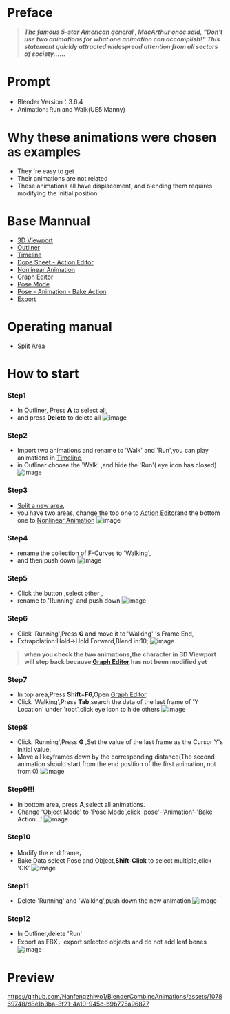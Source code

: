 # Preface
> **_The famous 5-star American general , MacArthur once said, "Don't use two animations for what one animation can accomplish!" This statement quickly attracted widespread attention from all sectors of society......_**
# Prompt
- Blender Version：3.6.4
- Animation: Run and Walk(UE5 Manny)
# Why these animations were chosen as examples
- They 're easy to get
- Their animations are not related
- These animations all have displacement, and blending them requires modifying the initial position
# Base Mannual
- [3D Viewport](https://github.com/Nanfengzhiwo1/BlenderCombineAnimations/issues/1)
- [Outliner](https://github.com/Nanfengzhiwo1/BlenderCombineAnimations/issues/2)
- [Timeline](https://github.com/Nanfengzhiwo1/BlenderCombineAnimations/issues/3)
- [Dope Sheet - Action Editor](https://github.com/Nanfengzhiwo1/BlenderCombineAnimations/issues/4)
- [Nonlinear Animation](https://github.com/Nanfengzhiwo1/BlenderCombineAnimations/issues/5)
- [Graph Editor](https://github.com/Nanfengzhiwo1/BlenderCombineAnimations/issues/6)
- [Pose Mode](https://github.com/Nanfengzhiwo1/BlenderCombineAnimations/issues/7)
- [Pose - Animation - Bake Action](https://github.com/Nanfengzhiwo1/BlenderCombineAnimations/issues/8)
- [Export](https://github.com/Nanfengzhiwo1/BlenderCombineAnimations/issues/9)
# Operating manual
- [Split Area](https://github.com/Nanfengzhiwo1/BlenderCombineAnimations/issues/10)
# How to start
### Step1
* In [Outliner](https://github.com/Nanfengzhiwo1/BlenderCombineAnimations/issues/2), Press **A** to select all,
*  and press **Delete** to delete all
![image](https://github.com/Nanfengzhiwo1/BlenderCombineAnimations/assets/107869748/15297cdf-f7c2-48f4-8003-3ae1799f7e34)

### Step2
* Import two animations and rename to 'Walk' and 'Run',you can play animations in [Timeline](https://github.com/Nanfengzhiwo1/BlenderCombineAnimations/issues/3),
* in Outliner choose the 'Walk' ,and  hide the 'Run'( eye icon has closed)
![image](https://github.com/Nanfengzhiwo1/BlenderCombineAnimations/assets/107869748/83718d97-dc45-4246-ae85-b1583bfe166e)

### Step3
* [Split a new area](https://github.com/Nanfengzhiwo1/BlenderCombineAnimations/issues/10),
* you have two areas, change the top one to [Action Editor](https://github.com/Nanfengzhiwo1/BlenderCombineAnimations/issues/4)and the bottom one to [Nonlinear Animation](https://github.com/Nanfengzhiwo1/BlenderCombineAnimations/issues/5)
![image](https://github.com/Nanfengzhiwo1/BlenderCombineAnimations/assets/107869748/bbc54883-335c-4196-80ca-10b030afc0c8)

### Step4
* rename the collection of F-Curves to 'Walking',
* and then push down
![image](https://github.com/Nanfengzhiwo1/BlenderCombineAnimations/assets/107869748/c158ef44-c1e9-4a7a-82a1-57335ca0219c)

### Step5
* Click the button ,select other ,
* rename to 'Running' and push down
![image](https://github.com/Nanfengzhiwo1/BlenderCombineAnimations/assets/107869748/9f271658-f561-4107-993b-ca4cb4fb29b2)

### Step6
* Click 'Running',Press **G** and move it to 'Walking' 's Frame End,
* Extrapolation:Hold->Hold Forward,Blend in:10;
![image](https://github.com/Nanfengzhiwo1/BlenderCombineAnimations/assets/107869748/138555ef-5b12-4d58-ab8e-b533cac6caf7)

> **when you check the two animations,the character in 3D Viewport will step back because [Graph Editor](https://github.com/Nanfengzhiwo1/BlenderCombineAnimations/issues/6) has not been modified yet**  

### Step7
* In top area,Press **Shift**+**F6**,Open [Graph Editor](https://github.com/Nanfengzhiwo1/BlenderCombineAnimations/issues/6).
* Click 'Walking',Press **Tab**,search the data of the last frame of 'Y Location' under 'root',click eye icon to hide others
![image](https://github.com/Nanfengzhiwo1/BlenderCombineAnimations/assets/107869748/88f12bf2-28d2-40b5-b6ff-1bf578be6ddd)

### Step8
* Click 'Running',Press **G** ,Set the value of the last frame as the Cursor Y's initial value.
* Move all keyframes down by the corresponding distance(The second animation should start from the end position of the first animation, not from 0)
![image](https://github.com/Nanfengzhiwo1/BlenderCombineAnimations/assets/107869748/95efb808-190c-40e5-ab34-01c37e80b513)


### Step9!!!
* In bottom area, press **A**,select all animations.
* Change 'Object Mode' to 'Pose Mode',click 'pose'-'Animation'-'Bake Action...'
![image](https://github.com/Nanfengzhiwo1/BlenderCombineAnimations/assets/107869748/599c6e46-a4cf-44bd-a8d0-a905a807295d)

### Step10
* Modify the end frame，
* Bake Data select Pose and Object,**Shift-Click** to select multiple,click 'OK'
![image](https://github.com/Nanfengzhiwo1/BlenderCombineAnimations/assets/107869748/022924ed-3a33-4a78-bbb4-bef8663a9be4)

### Step11
* Delete 'Running' and 'Walking',push down the new animation
![image](https://github.com/Nanfengzhiwo1/BlenderCombineAnimations/assets/107869748/93f40799-e98e-42f3-941d-856120c0baa6)

### Step12
* In Outliner,delete 'Run'
* Export as FBX，export selected objects and do not add leaf bones
![image](https://github.com/Nanfengzhiwo1/BlenderCombineAnimations/assets/107869748/4d47b3f9-7ff4-4936-a991-46321401a3f7)
# Preview


https://github.com/Nanfengzhiwo1/BlenderCombineAnimations/assets/107869748/d8e1b3ba-3f21-4a10-945c-b9b775a96877

